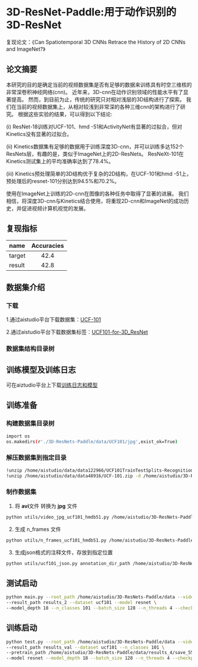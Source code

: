# 3D-ResNet-Paddle:用于动作识别的3D-ResNet

复现论文：《Can Spatiotemporal 3D CNNs Retrace the History of 2D CNNs and ImageNet?》


## 论文摘要

本研究的目的是确定当前的视频数据集是否有足够的数据来训练具有时空三维核的非常深卷积神经网络(cnn)。
近年来，3D-cnn在动作识别领域的性能水平有了显著提高。
然而，到目前为止，传统的研究只对相对浅层的3D结构进行了探索。
我们在当前的视频数据集上，从相对较浅到非常深的各种三维cnn的架构进行了研究。
根据这些实验的结果，可以得到以下结论:

(i) ResNet-18训练对UCF-101、hmd -51和ActivityNet有显著的过拟合，但对Kinetics没有显著的过拟合。

(ii) Kinetics数据集有足够的数据用于训练深度3D-cnn，并可以训练多达152个ResNets层，有趣的是，类似于ImageNet上的2D-ResNets。
ResNeXt-101在Kinetics测试集上的平均准确率达到了78.4%。

(iii) Kinetics预处理简单的3D结构优于复杂的2D结构，在UCF-101和hmd -51上，预处理后的resnet-101分别达到94.5%和70.2%。

使用在ImageNet上训练的2D-cnn在图像的各种任务中取得了显著的进展。
我们相信，将深度3D-cnn与Kinetics结合使用，将重现2D-cnn和ImageNet的成功历史，并促进视频计算机视觉的发展。

## 复现指标

| name                 | Accuracies |
|:---------------------|:----------:|
| target               |    42.4    |
| result               |    42.8    |



## 数据集介绍

###  下载

1.通过aistudio平台下载数据集：[UCF-101](https://aistudio.baidu.com/aistudio/datasetdetail/48916)

2.通过aistudio平台下载数据集标签：[UCF101-for-3D_ResNet](https://aistudio.baidu.com/aistudio/datasetdetail/122966)

### 数据集结构目录树

## 训练模型及训练日志

可在aiztudio平台上下载[训练日志和模型](https://aistudio.baidu.com/aistudio/datasetdetail/122966)

## 训练准备
### 构建数据集目录树

```bash
import os
os.makedirs(r'./3D-ResNets-Paddle/data/UCF101/jpg',exist_ok=True)
```

### 解压数据集到指定目录

```bash
!unzip /home/aistudio/data/data122966/UCF101TrainTestSplits-RecognitionTask.zip -d /home/aistudio/3D-ResNets-Paddle/data
!unzip /home/aistudio/data/data48916/UCF-101.zip -d /home/aistudio/3D-ResNets-Paddle/data
```

### 制作数据集

1. 将 **avi**文件 转换为 **jpg** 文件
```bash
python utils/video_jpg_ucf101_hmdb51.py /home/aistudio/3D-ResNets-Paddle/data/UCF-101 /home/aistudio/3D-ResNets-Paddle/data/UCF101/jpg
```
2. 生成 n_frames 文件
```bash
python utils/n_frames_ucf101_hmdb51.py /home/aistudio/3D-ResNets-Paddle/data/UCF101/jpg
```
3. 生成json格式的注释文件，存放到指定位置
```bash
python utils/ucf101_json.py annotation_dir_path /home/aistudio/3D-ResNets-Paddle/data/UCF101TrainTestSplits-RecognitionTask/ucfTrainTestlist /home/aistudio/3D-ResNets-Paddle/data/UCF101
```


## 测试启动

```bash
python main.py --root_path /home/aistudio/3D-ResNets-Paddle/data --video_path UCF101/jpg --annotation_path UCF101/ucf101_01.json \
--result_path results_2 --dataset ucf101 --model resnet \
--model_depth 18 --n_classes 101 --batch_size 128 --n_threads 4 --checkpoint 5 --std_norm
```

## 训练启动

```bash
python test.py --root_path /home/aistudio/3D-ResNets-Paddle/data --video_path UCF101/jpg --annotation_path UCF101/ucf101_01.json \
--result_path results_val --dataset ucf101 --n_classes 101 \
--pretrain_path /home/aistudio/3D-ResNets-Paddle/data/results_4/save_55.pdparams \
--model resnet --model_depth 18 --batch_size 128 --n_threads 4 --checkpoint 5
```
